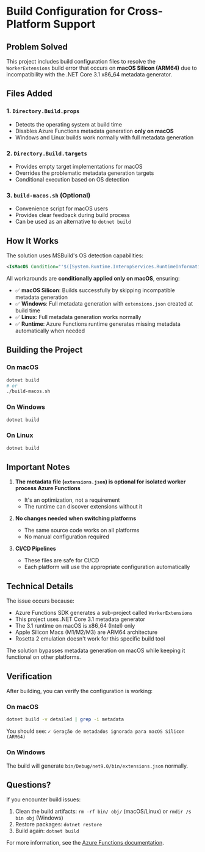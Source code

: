 # Build Configuration for Cross-Platform Support

## Problem Solved

This project includes build configuration files to resolve the `WorkerExtensions` build error that occurs on **macOS Silicon (ARM64)** due to incompatibility with the .NET Core 3.1 x86_64 metadata generator.

## Files Added

### 1. `Directory.Build.props`
- Detects the operating system at build time
- Disables Azure Functions metadata generation **only on macOS**
- Windows and Linux builds work normally with full metadata generation

### 2. `Directory.Build.targets`
- Provides empty target implementations for macOS
- Overrides the problematic metadata generation targets
- Conditional execution based on OS detection

### 3. `build-macos.sh` (Optional)
- Convenience script for macOS users
- Provides clear feedback during build process
- Can be used as an alternative to `dotnet build`

## How It Works

The solution uses MSBuild's OS detection capabilities:

```xml
<IsMacOS Condition="'$([System.Runtime.InteropServices.RuntimeInformation]::IsOSPlatform($([System.Runtime.InteropServices.OSPlatform]::OSX)))' == 'true'">true</IsMacOS>
```

All workarounds are **conditionally applied only on macOS**, ensuring:
- ✅ **macOS Silicon**: Builds successfully by skipping incompatible metadata generation
- ✅ **Windows**: Full metadata generation with `extensions.json` created at build time
- ✅ **Linux**: Full metadata generation works normally
- ✅ **Runtime**: Azure Functions runtime generates missing metadata automatically when needed

## Building the Project

### On macOS
```bash
dotnet build
# or
./build-macos.sh
```

### On Windows
```powershell
dotnet build
```

### On Linux
```bash
dotnet build
```

## Important Notes

1. **The metadata file (`extensions.json`) is optional for isolated worker process Azure Functions**
   - It's an optimization, not a requirement
   - The runtime can discover extensions without it

2. **No changes needed when switching platforms**
   - The same source code works on all platforms
   - No manual configuration required

3. **CI/CD Pipelines**
   - These files are safe for CI/CD
   - Each platform will use the appropriate configuration automatically

## Technical Details

The issue occurs because:
- Azure Functions SDK generates a sub-project called `WorkerExtensions`
- This project uses .NET Core 3.1 metadata generator
- The 3.1 runtime on macOS is x86_64 (Intel) only
- Apple Silicon Macs (M1/M2/M3) are ARM64 architecture
- Rosetta 2 emulation doesn't work for this specific build tool

The solution bypasses metadata generation on macOS while keeping it functional on other platforms.

## Verification

After building, you can verify the configuration is working:

### On macOS
```bash
dotnet build -v detailed | grep -i metadata
```
You should see: `✓ Geração de metadados ignorada para macOS Silicon (ARM64)`

### On Windows
The build will generate `bin/Debug/net9.0/bin/extensions.json` normally.

## Questions?

If you encounter build issues:
1. Clean the build artifacts: `rm -rf bin/ obj/` (macOS/Linux) or `rmdir /s bin obj` (Windows)
2. Restore packages: `dotnet restore`
3. Build again: `dotnet build`

For more information, see the [Azure Functions documentation](https://learn.microsoft.com/azure/azure-functions/).
